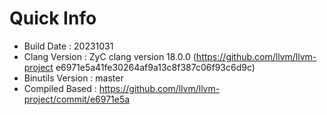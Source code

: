 # Quick Info
* Build Date : 20231031
* Clang Version : ZyC clang version 18.0.0 (https://github.com/llvm/llvm-project e6971e5a41fe30264af9a13c8f387c06f93c6d9c)
* Binutils Version : master
* Compiled Based : https://github.com/llvm/llvm-project/commit/e6971e5a

